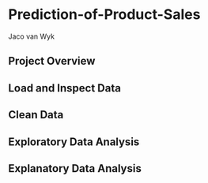 # Prediction-of-Product-Sales
Jaco van Wyk
## Project Overview
## Load and Inspect Data
## Clean Data
## Exploratory Data Analysis
## Explanatory Data Analysis
